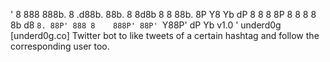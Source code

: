 '
8    888      888b. 8    .d88b.
88b.  8  8d8b 8   8 88b. 8P  Y8 Yb dP
8  8  8  8P   8   8 8  8 8b  d8  `8.
88P' 888 8    888P' 88P' `Y88P' dP Yb v1.0
'
underd0g [underd0g.co]
Twitter bot to like tweets of a certain hashtag and follow the corresponding user too.

